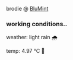 brodie @ [BluMint](https://www.linkedin.com/company/blumint-io/)

<!--weather_start-->
### working conditions..

weather: light rain 🌧️

temp: 4.97 °C 🧥

<!--weather_end-->
